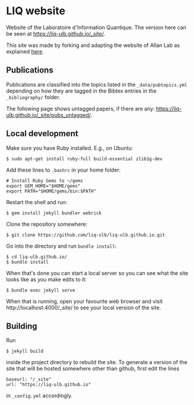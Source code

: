 # LIQ website

Website of the Laboratoire d'Information Quantique. The version here can be
seen at https://liq-ulb.github.io/_site/.

This site was made by forking and adapting the website of Allan Lab as
explained [here](http://www.allanlab.org/aboutwebsite.html).



## Publications

Publications are classified into the topics listed in the
`_data/pubtopics.yml` depending on how they are tagged in the Bibtex entries
in the `_bibliography/` folder.

The following page shows untagged papers, if there are any: https://liq-ulb.github.io/_site/pubs_untagged/.



## Local development

Make sure you have Ruby installed. E.g., on Ubuntu:
```
$ sudo apt-get install ruby-full build-essential zlib1g-dev
```

Add these lines to `.bashrc` in your home folder:
```
# Install Ruby Gems to ~/gems
export GEM_HOME="$HOME/gems"
export PATH="$HOME/gems/bin:$PATH"
```

Restart the shell and run:
```
$ gem install jekyll bundler webrick
```

Clone the repository somewhere:
```
$ git clone https://github.com/liq-ulb/liq-ulb.github.io.git
```

Go into the directory and run `bundle install`:
```
$ cd liq-ulb.github.io/
$ bundle install
```
When that's done you can start a local server so you can see what the site
looks like as you make edits to it:
```
$ bundle exec jekyll serve
```
When that is running, open your favourite web browser and visit
http://localhost:4000/_site/ to see your local version of the site.



## Building

Run
```
$ jekyll build
```
inside the project directory to rebuild the site. To generate a version of
the site that will be hosted somewhere other than github, first edit the
lines
```
baseurl: "/_site"
url: "https://liq-ulb.github.io"
```
in `_config.yml` accordingly.
